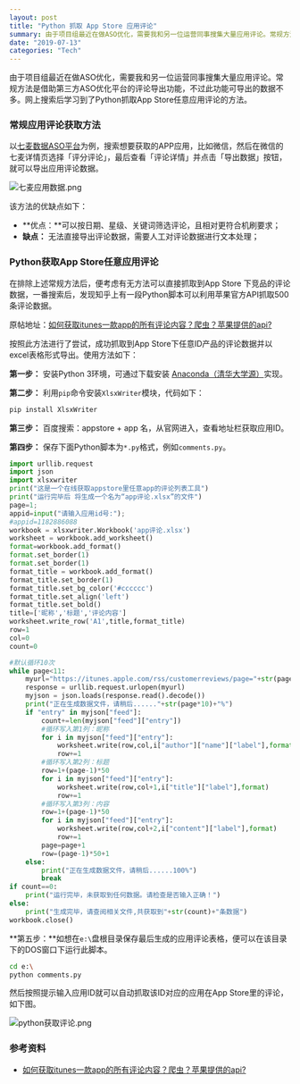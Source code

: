 ```yaml
---
layout: post
title: "Python 抓取 App Store 应用评论"
summary: 由于项目组最近在做ASO优化，需要我和另一位运营同事搜集大量应用评论。常规方法是借助第三方ASO优化平台的评论导出功能，不过此功能可导出的数据不多。网上搜索后学习到了Python抓取App Store任意应用评论的方法。
date: "2019-07-13"
categories: "Tech"
---
```


由于项目组最近在做ASO优化，需要我和另一位运营同事搜集大量应用评论。常规方法是借助第三方ASO优化平台的评论导出功能，不过此功能可导出的数据不多。网上搜索后学习到了Python抓取App Store任意应用评论的方法。

### 常规应用评论获取方法

以[七麦数据ASO平台](https://www.qimai.cn/)为例，搜索想要获取的APP应用，比如微信，然后在微信的七麦详情页选择「评分评论」，最后查看「评论详情」并点击「导出数据」按钮，就可以导出应用评论数据。

![七麦应用数据.png](https://chilohdata.s3.bitiful.net/blog/qmaso.png "七麦应用数据.png")

该方法的优缺点如下：

- **优点：**可以按日期、星级、关键词筛选评论，且相对更符合机刷要求；
- **缺点：** 无法直接导出评论数据，需要人工对评论数据进行文本处理；

### Python获取App Store任意应用评论

在排除上述常规方法后，便考虑有无方法可以直接抓取到App Store 下竞品的评论数据，一番搜索后，发现知乎上有一段Python脚本可以利用苹果官方API抓取500条评论数据。

原帖地址：[如何获取itunes一款app的所有评论内容？爬虫？苹果提供的api?](https://www.zhihu.com/question/23945309/answer/141943202)

按照此方法进行了尝试，成功抓取到App Store下任意ID产品的评论数据并以excel表格形式导出。使用方法如下：

**第一步：** 安装Python 3环境，可通过下载安装 [Anaconda（清华大学源）](https://mirror.tuna.tsinghua.edu.cn/help/anaconda/)实现。

**第二步：** 利用`pip`命令安装`XlsxWriter`模块，代码如下：

```bash
pip install XlsxWriter
```

**第三步：** 百度搜索：appstore + app 名，从官网进入，查看地址栏获取应用ID。

**第四步：** 保存下面Python脚本为`*.py`格式，例如`comments.py`。

```python
import urllib.request
import json
import xlsxwriter
print("这是一个在线获取appstore里任意app的评论列表工具")
print("运行完毕后 将生成一个名为“app评论.xlsx”的文件")
page=1;
appid=input("请输入应用id号:");
#appid=1182886088
workbook = xlsxwriter.Workbook('app评论.xlsx')
worksheet = workbook.add_worksheet()
format=workbook.add_format()
format.set_border(1)
format.set_border(1)
format_title = workbook.add_format()    
format_title.set_border(1)   
format_title.set_bg_color('#cccccc')
format_title.set_align('left')
format_title.set_bold()    
title=['昵称','标题','评论内容']
worksheet.write_row('A1',title,format_title)
row=1
col=0
count=0

#默认循环10次  
while page<11:
    myurl="https://itunes.apple.com/rss/customerreviews/page="+str(page)+"/id="+str(appid)+"/sortby=mostrecent/json?l=en&&cc=cn"
    response = urllib.request.urlopen(myurl)
    myjson = json.loads(response.read().decode())
    print("正在生成数据文件，请稍后......"+str(page*10)+"%")
    if "entry" in myjson["feed"]:
        count+=len(myjson["feed"]["entry"])
        #循环写入第1列：昵称
        for i in myjson["feed"]["entry"]:
            worksheet.write(row,col,i["author"]["name"]["label"],format)
            row+=1
        #循环写入第2列：标题    
        row=1+(page-1)*50
        for i in myjson["feed"]["entry"]:
            worksheet.write(row,col+1,i["title"]["label"],format)
            row+=1
        #循环写入第3列：内容
        row=1+(page-1)*50
        for i in myjson["feed"]["entry"]:
            worksheet.write(row,col+2,i["content"]["label"],format)
            row+=1
        page=page+1
        row=(page-1)*50+1
    else:
        print("正在生成数据文件，请稍后......100%")
        break
if count==0:
    print("运行完毕，未获取到任何数据。请检查是否输入正确！")
else:
    print("生成完毕，请查阅相关文件,共获取到"+str(count)+"条数据")
workbook.close()
```

**第五步：**如想在`e:\`盘根目录保存最后生成的应用评论表格，便可以在该目录下的DOS窗口下运行此脚本。

```bash
cd e:\
python comments.py
```

然后按照提示输入应用ID就可以自动抓取该ID对应的应用在App Store里的评论，如下图。

![python获取评论.png](https://chilohdata.s3.bitiful.net/blog/python-comments.png "python获取评论.png")

### 参考资料

- [如何获取itunes一款app的所有评论内容？爬虫？苹果提供的api?](https://www.zhihu.com/question/23945309/answer/141943202)
